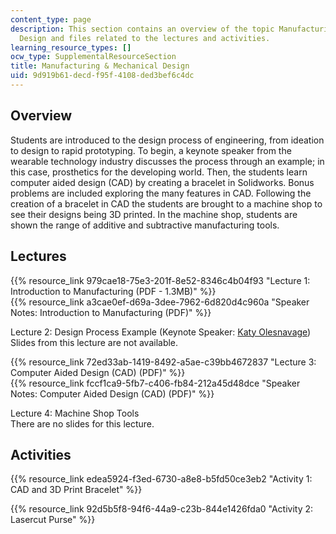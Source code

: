```yaml
---
content_type: page
description: This section contains an overview of the topic Manufacturing and Mechanical
  Design and files related to the lectures and activities.
learning_resource_types: []
ocw_type: SupplementalResourceSection
title: Manufacturing & Mechanical Design
uid: 9d919b61-decd-f95f-4108-ded3bef6c4dc
---
```


Overview
--------

Students are introduced to the design process of engineering, from ideation to design to rapid prototyping. To begin, a keynote speaker from the wearable technology industry discusses the process through an example; in this case, prosthetics for the developing world. Then, the students learn computer aided design (CAD) by creating a bracelet in Solidworks. Bonus problems are included exploring the many features in CAD. Following the creation of a bracelet in CAD the students are brought to a machine shop to see their designs being 3D printed. In the machine shop, students are shown the range of additive and subtractive manufacturing tools.

Lectures
--------

{{% resource_link 979cae18-75e3-201f-8e52-8346c4b04f93 "Lecture 1: Introduction to Manufacturing (PDF - 1.3MB)" %}}  
{{% resource_link a3cae0ef-d69a-3dee-7962-6d820d4c960a "Speaker Notes: Introduction to Manufacturing (PDF)" %}}

Lecture 2: Design Process Example (Keynote Speaker: [Katy Olesnavage](http://video.mit.edu/watch/katy-olesnavage-designing-the-next-generation-prosthesis-26034/))  
Slides from this lecture are not available.

{{% resource_link 72ed33ab-1419-8492-a5ae-c39bb4672837 "Lecture 3: Computer Aided Design (CAD) (PDF)" %}}  
{{% resource_link fccf1ca9-5fb7-c406-fb84-212a45d48dce "Speaker Notes: Computer Aided Design (CAD) (PDF)" %}}

Lecture 4: Machine Shop Tools  
There are no slides for this lecture.

Activities
----------

{{% resource_link edea5924-f3ed-6730-a8e8-b5fd50ce3eb2 "Activity 1: CAD and 3D Print Bracelet" %}}

{{% resource_link 92d5b5f8-94f6-44a9-c23b-844e1426fda0 "Activity 2: Lasercut Purse" %}}
